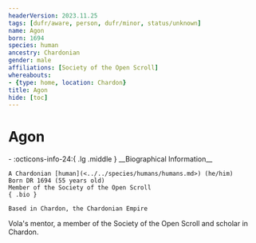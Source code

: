 ```yaml
---
headerVersion: 2023.11.25
tags: [dufr/aware, person, dufr/minor, status/unknown]
name: Agon
born: 1694
species: human
ancestry: Chardonian
gender: male
affiliations: [Society of the Open Scroll]
whereabouts:
- {type: home, location: Chardon}
title: Agon
hide: [toc]
---
```


# Agon
<div class="grid cards ext-narrow-margin ext-one-column" markdown>
- :octicons-info-24:{ .lg .middle } __Biographical Information__

    A Chardonian [human](<../../species/humans/humans.md>) (he/him)  
    Born DR 1694 (55 years old)  
    Member of the Society of the Open Scroll  
    { .bio }

    Based in Chardon, the Chardonian Empire
</div>


Vola's mentor, a member of the Society of the Open Scroll and scholar in Chardon. 

